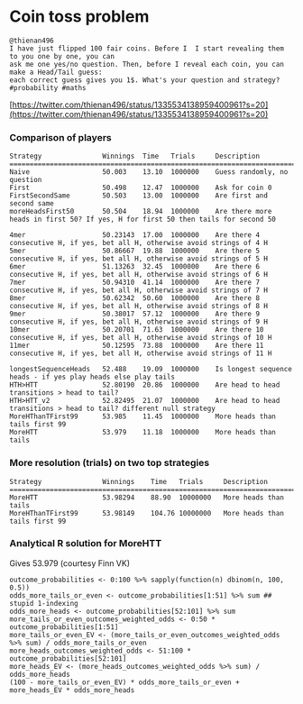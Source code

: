 # Coin toss problem 

```
@thienan496
I have just flipped 100 fair coins. Before I  I start revealing them to you one by one, you can 
ask me one yes/no question. Then, before I reveal each coin, you can make a Head/Tail guess: 
each correct guess gives you 1$. What's your question and strategy? #probability #maths
```
[https://twitter.com/thienan496/status/1335534138959400961?s=20](https://twitter.com/thienan496/status/1335534138959400961?s=20)


### Comparison of players

    Strategy               Winnings  Time   Trials     Description
    =================================================================================================
    Naive                  50.003    13.10  1000000    Guess randomly, no question
    First                  50.498    12.47  1000000    Ask for coin 0
    FirstSecondSame        50.503    13.00  1000000    Are first and second same
    moreHeadsFirst50       50.504    18.94  1000000    Are there more heads in first 50? If yes, H for first 50 then tails for second 50

    4mer                   50.23143  17.00  1000000    Are there 4 consecutive H, if yes, bet all H, otherwise avoid strings of 4 H
    5mer                   50.86667  19.88  1000000    Are there 5 consecutive H, if yes, bet all H, otherwise avoid strings of 5 H
    6mer                   51.13263  32.45  1000000    Are there 6 consecutive H, if yes, bet all H, otherwise avoid strings of 6 H
    7mer                   50.94310  41.14  1000000    Are there 7 consecutive H, if yes, bet all H, otherwise avoid strings of 7 H
    8mer                   50.62342  50.60  1000000    Are there 8 consecutive H, if yes, bet all H, otherwise avoid strings of 8 H
    9mer                   50.38017  57.12  1000000    Are there 9 consecutive H, if yes, bet all H, otherwise avoid strings of 9 H
    10mer                  50.20701  71.63  1000000    Are there 10 consecutive H, if yes, bet all H, otherwise avoid strings of 10 H
    11mer                  50.12595  73.88  1000000    Are there 11 consecutive H, if yes, bet all H, otherwise avoid strings of 11 H

    longestSequenceHeads   52.488    19.09  1000000    Is longest sequence heads - if yes play heads else play tails
    HTH>HTT                52.80190  20.86  1000000    Are head to head transitions > head to tail?
    HTH>HTT_v2             52.82495  21.07  1000000    Are head to head transitions > head to tail? different null strategy
    MoreHThanTFirst99      53.985    11.45  1000000    More heads than tails first 99
    MoreHTT                53.979    11.18  1000000    More heads than tails

    
    
### More resolution (trials) on two top strategies
    Strategy               Winnings    Time   Trials     Description
    =================================================================================================
    MoreHTT                53.98294    88.90  10000000   More heads than tails
    MoreHThanTFirst99      53.98149    104.76 10000000   More heads than tails first 99


### Analytical R solution for MoreHTT

Gives 53.979 (courtesy Finn VK)

```
outcome_probabilities <- 0:100 %>% sapply(function(n) dbinom(n, 100, 0.5))
odds_more_tails_or_even <- outcome_probabilities[1:51] %>% sum ## stupid 1-indexing
odds_more_heads <- outcome_probabilities[52:101] %>% sum
more_tails_or_even_outcomes_weighted_odds <- 0:50 * outcome_probabilities[1:51]
more_tails_or_even_EV <- (more_tails_or_even_outcomes_weighted_odds %>% sum) / odds_more_tails_or_even
more_heads_outcomes_weighted_odds <- 51:100 * outcome_probabilities[52:101]
more_heads_EV <- (more_heads_outcomes_weighted_odds %>% sum) / odds_more_heads
(100 - more_tails_or_even_EV) * odds_more_tails_or_even + more_heads_EV * odds_more_heads
```
